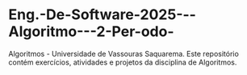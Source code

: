 # Eng.-De-Software-2025---Algoritmo---2-Per-odo-
Algoritmos - Universidade de Vassouras Saquarema. Este repositório contém exercícios, atividades e projetos da disciplina de Algoritmos. 
